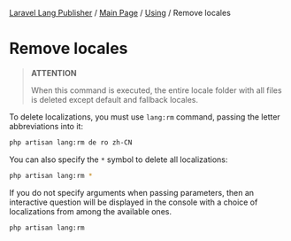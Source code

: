 [Laravel Lang Publisher][link_source] / [Main Page](../index.md) / [Using](index.md) / Remove locales

# Remove locales

> **ATTENTION**
>
> When this command is executed, the entire locale folder with all files is deleted except default and fallback locales.

To delete localizations, you must use `lang:rm` command, passing the letter abbreviations into it:

```bash
php artisan lang:rm de ro zh-CN
```

You can also specify the `*` symbol to delete all localizations:

```bash
php artisan lang:rm *
```

If you do not specify arguments when passing parameters, then an interactive question will be displayed in the console with a choice of localizations from among the available ones.

```bash
php artisan lang:rm
```

[link_source]:  https://github.com/andrey-helldar/laravel-lang-publisher
